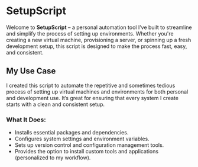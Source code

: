 # SetupScript

Welcome to **SetupScript** – a personal automation tool I’ve built to streamline and simplify the process of setting up environments. Whether you're creating a new virtual machine, provisioning a server, or spinning up a fresh development setup, this script is designed to make the process fast, easy, and consistent.

## My Use Case  
I created this script to automate the repetitive and sometimes tedious process of setting up virtual machines and environments for both personal and development use. It’s great for ensuring that every system I create starts with a clean and consistent setup.

### What It Does:
- Installs essential packages and dependencies.
- Configures system settings and environment variables.
- Sets up version control and configuration management tools.
- Provides the option to install custom tools and applications (personalized to my workflow).
